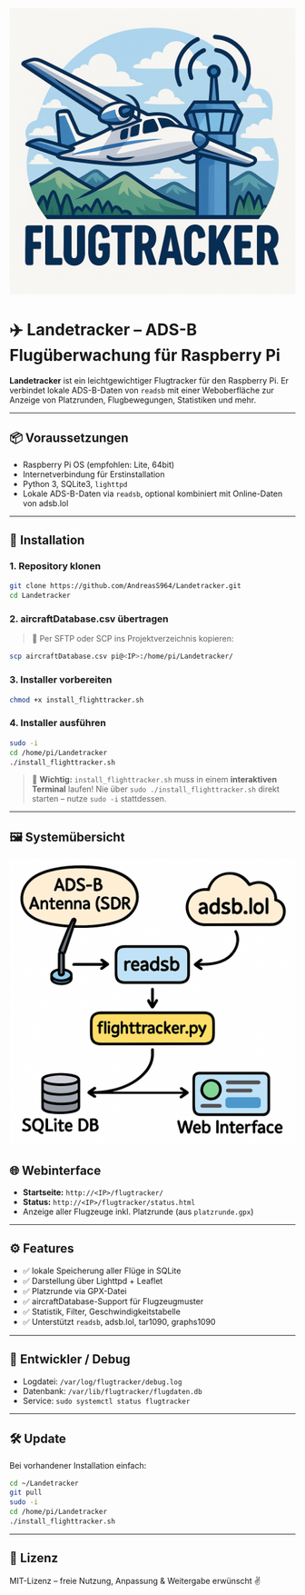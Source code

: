![Landetracker Logo](flugtracker_logo_final.png)

# ✈️ Landetracker – ADS-B Flugüberwachung für Raspberry Pi

**Landetracker** ist ein leichtgewichtiger Flugtracker für den Raspberry Pi. Er verbindet lokale ADS-B-Daten von `readsb` mit einer Weboberfläche zur Anzeige von Platzrunden, Flugbewegungen, Statistiken und mehr.

---

## 📦 Voraussetzungen

* Raspberry Pi OS (empfohlen: Lite, 64bit)
* Internetverbindung für Erstinstallation
* Python 3, SQLite3, `lighttpd`
* Lokale ADS-B-Daten via `readsb`, optional kombiniert mit Online-Daten von adsb.lol

---

## 🚀 Installation

### 1. Repository klonen

```bash
git clone https://github.com/AndreasS964/Landetracker.git
cd Landetracker
```

### 2. aircraftDatabase.csv übertragen

> 🔁 Per SFTP oder SCP ins Projektverzeichnis kopieren:

```bash
scp aircraftDatabase.csv pi@<IP>:/home/pi/Landetracker/
```

### 3. Installer vorbereiten

```bash
chmod +x install_flighttracker.sh
```

### 4. Installer ausführen

```bash
sudo -i
cd /home/pi/Landetracker
./install_flighttracker.sh
```

> 🧠 **Wichtig:** `install_flighttracker.sh` muss in einem **interaktiven Terminal** laufen! Nie über `sudo ./install_flighttracker.sh` direkt starten – nutze `sudo -i` stattdessen.

---

## 🖼️ Systemübersicht

![Systemübersicht](system_architecture.png)

## 🌐 Webinterface

* **Startseite:** `http://<IP>/flugtracker/`
* **Status:** `http://<IP>/flugtracker/status.html`
* Anzeige aller Flugzeuge inkl. Platzrunde (aus `platzrunde.gpx`)

---

## ⚙️ Features

* ✅ lokale Speicherung aller Flüge in SQLite
* ✅ Darstellung über Lighttpd + Leaflet
* ✅ Platzrunde via GPX-Datei
* ✅ aircraftDatabase-Support für Flugzeugmuster
* ✅ Statistik, Filter, Geschwindigkeitstabelle
* ✅ Unterstützt `readsb`, adsb.lol, tar1090, graphs1090

---

## 🧪 Entwickler / Debug

* Logdatei: `/var/log/flugtracker/debug.log`
* Datenbank: `/var/lib/flugtracker/flugdaten.db`
* Service: `sudo systemctl status flugtracker`

---

## 🛠 Update

Bei vorhandener Installation einfach:

```bash
cd ~/Landetracker
git pull
sudo -i
cd /home/pi/Landetracker
./install_flighttracker.sh
```

---

## 📘 Lizenz

MIT-Lizenz – freie Nutzung, Anpassung & Weitergabe erwünscht ✌️
